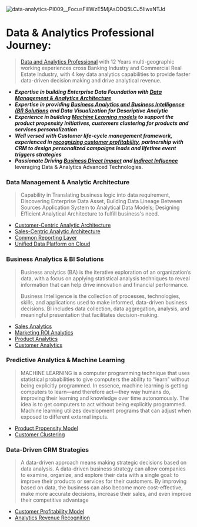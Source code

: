 ![data-analytics-PI009__FocusFillWzE5MjAsODQ5LCJ5IiwxNTJd](https://user-images.githubusercontent.com/23344558/153456352-73c4eb68-1e3e-4a80-8120-587cdee42208.jpg)
# Data & Analytics Professional Journey:
> [Data and Analytics Professional](https://www.linkedin.com/in/alexjchou/) with 12 Years multi-geographic working experiences cross Banking Industry and Commercial Real Estate Industry, with 4 key data analytics capabilities to provide faster data-driven decision making and drive analytical revenue.
- ***Expertise in building Enterprise Data Foundation with [Data Management & Analytics Architecture](https://github.com/Alexjchou/)***
- ***Expertise in providing [Business Analytics and Business Intelligence (BI) Solutions](https://github.com/Alexjchou/) and Data Visualization for Descriptive Analytic***
- ***Experience in building [Machine Learning models](https://github.com/Alexjchou/) to support the product propensity initiatives, customers clustering for products and services personalization***
- ***Well versed with Customer life-cycle management framework, experienced in [recognizing customer profitability](https://github.com/Alexjchou/), partnership with CRM to design personalized campaigns leads and lifetime event triggers strategies***
- ***Passionate Driving [Business Direct Impact](https://github.com/Alexjchou/Alexjchou/blob/main/Data%20%26%20Analytics%20To%20Business%20Direct%20Impact.md) and [Indirect Influence](https://github.com/Alexjchou/Alexjchou/blob/main/Data%20%26%20Analytics%20To%20Business%20Influences.md)*** leveraging Data & Analytics Advanced Technologies.

### Data Management & Analytic Architecture
> Capability in Translating business logic into data requirement, Discovering Enterprise Data Asset, Building Data Lineage Between Sources Application System to Analytical Data  Models; Designing Efficient Analytical Architecture to fulfill business's need.
- [Customer-Centric Analytic Architecture](https://github.com/Alexjchou/)
- [Sales-Centric Analytic Architecture](https://github.com/Alexjchou/)
- [Common Reporting Layer](https://github.com/Alexjchou/)
- [Unified Data Platform on Cloud](https://github.com/Alexjchou/)

### Business Analytics & BI Solutions
> Business analytics (BA) is the iterative exploration of an organization’s data, with a focus on applying statistical analysis techniques to reveal information that can help drive innovation and financial performance.
> 
> Business Intelligence is the collection of processes, technologies, skills, and applications used to make informed, data-driven business decisions. BI includes data collection, data aggregation, analysis, and meaningful presentation that facilitates decision-making.
- [Sales Analytics](https://github.com/Alexjchou/)
- [Marketing ROI Analytics](https://github.com/Alexjchou/)
- [Product Analytics](https://github.com/Alexjchou/)
- [Customer Analytics](https://github.com/Alexjchou/)

### Predictive Analytics & Machine Learning
> MACHINE LEARNING is a computer programming technique that uses statistical probabilities to give computers the ability to “learn” without being explicitly programmed. In essence, machine learning is getting computers to learn—and therefore act—they way humans do, improving their learning and knowledge over time autonomously. The idea is to get computers to act without being explicitly programmed. Machine learning utilizes development programs that can adjust when exposed to different external inputs.
- [Product Propensity Model](https://github.com/Alexjchou/)
- [Customer Clustering](https://github.com/Alexjchou/)

### Data-Driven CRM Strategies
> A data-driven approach means making strategic decisions based on data analysis. A data-driven business strategy can allow companies to examine, organize, and explore their data with a single goal: to improve their products or services for their customers. By improving based on data, the business can also become more cost-effective, make more accurate decisions, increase their sales, and even improve their competitive advantage
- [Customer Profitability Model](https://github.com/Alexjchou/)
- [Analytics Revenue Recognition](https://github.com/Alexjchou/)



